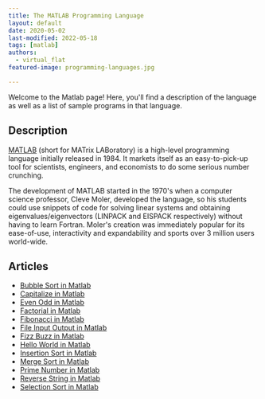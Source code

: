 ```yaml
---
title: The MATLAB Programming Language
layout: default
date: 2020-05-02
last-modified: 2022-05-18
tags: [matlab]
authors:
  - virtual_flat
featured-image: programming-languages.jpg

---
```


Welcome to the Matlab page! Here, you'll find a description of the language as well as a list of sample programs in that language.

## Description

[MATLAB][1] (short for MATrix LABoratory) is a high-level programming language initially
released in 1984. It markets itself as an easy-to-pick-up tool for scientists,
engineers, and economists to do some serious number crunching.

The development of MATLAB started in the 1970's when a computer science professor,
Cleve Moler, developed the language, so his students could use snippets of code
for solving linear systems and obtaining eigenvalues/eigenvectors (LINPACK and
EISPACK respectively) without having to learn Fortran. Moler's creation was
immediately popular for its ease-of-use, interactivity and expandability and
sports over 3 million users world-wide.

[1]: https://en.wikipedia.org/wiki/MATLAB


## Articles

- [Bubble Sort in Matlab](https://sampleprograms.io/projects/bubble-sort/matlab)
- [Capitalize in Matlab](https://sampleprograms.io/projects/capitalize/matlab)
- [Even Odd in Matlab](https://sampleprograms.io/projects/even-odd/matlab)
- [Factorial in Matlab](https://sampleprograms.io/projects/factorial/matlab)
- [Fibonacci in Matlab](https://sampleprograms.io/projects/fibonacci/matlab)
- [File Input Output in Matlab](https://sampleprograms.io/projects/file-input-output/matlab)
- [Fizz Buzz in Matlab](https://sampleprograms.io/projects/fizz-buzz/matlab)
- [Hello World in Matlab](https://sampleprograms.io/projects/hello-world/matlab)
- [Insertion Sort in Matlab](https://sampleprograms.io/projects/insertion-sort/matlab)
- [Merge Sort in Matlab](https://sampleprograms.io/projects/merge-sort/matlab)
- [Prime Number in Matlab](https://sampleprograms.io/projects/prime-number/matlab)
- [Reverse String in Matlab](https://sampleprograms.io/projects/reverse-string/matlab)
- [Selection Sort in Matlab](https://sampleprograms.io/projects/selection-sort/matlab)